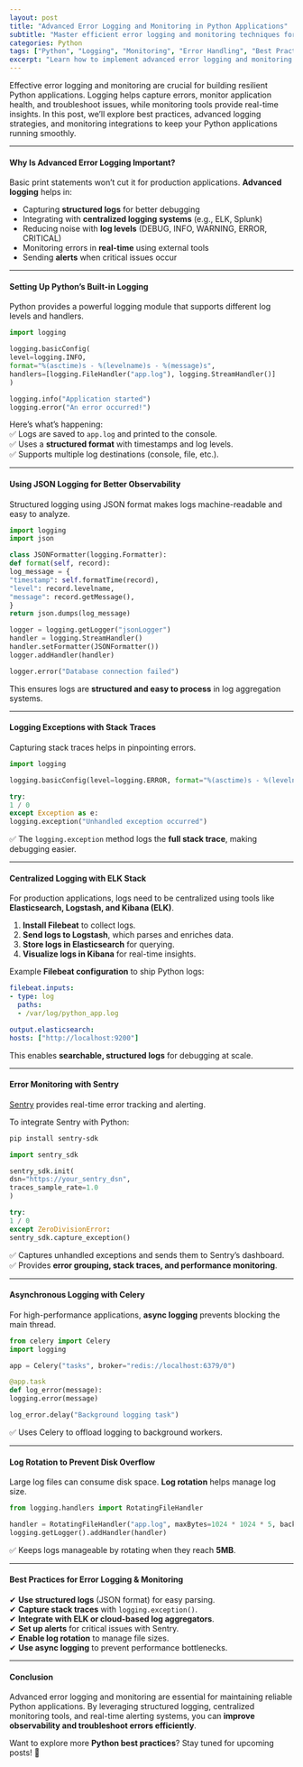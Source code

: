 ```yaml
---
layout: post
title: "Advanced Error Logging and Monitoring in Python Applications"
subtitle: "Master efficient error logging and monitoring techniques for Python applications"
categories: Python
tags: ["Python", "Logging", "Monitoring", "Error Handling", "Best Practices", "Observability"]
excerpt: "Learn how to implement advanced error logging and monitoring techniques in Python to enhance observability, debugging, and application performance."
---
```




Effective error logging and monitoring are crucial for building resilient Python applications. Logging helps capture errors, monitor application health, and troubleshoot issues, while monitoring tools provide real-time insights. In this post, we’ll explore best practices, advanced logging strategies, and monitoring integrations to keep your Python applications running smoothly.

---

#### Why Is Advanced Error Logging Important?

Basic print statements won’t cut it for production applications. **Advanced logging** helps in:

- Capturing **structured logs** for better debugging
- Integrating with **centralized logging systems** (e.g., ELK, Splunk)
- Reducing noise with **log levels** (DEBUG, INFO, WARNING, ERROR, CRITICAL)
- Monitoring errors in **real-time** using external tools
- Sending **alerts** when critical issues occur

---

#### Setting Up Python’s Built-in Logging

Python provides a powerful logging module that supports different log levels and handlers.

```python  
import logging

logging.basicConfig(  
level=logging.INFO,  
format="%(asctime)s - %(levelname)s - %(message)s",  
handlers=[logging.FileHandler("app.log"), logging.StreamHandler()]  
)

logging.info("Application started")  
logging.error("An error occurred!")  
```

Here’s what’s happening:  
✅ Logs are saved to `app.log` and printed to the console.  
✅ Uses a **structured format** with timestamps and log levels.  
✅ Supports multiple log destinations (console, file, etc.).

---

#### Using JSON Logging for Better Observability

Structured logging using JSON format makes logs machine-readable and easy to analyze.

```python  
import logging  
import json

class JSONFormatter(logging.Formatter):  
def format(self, record):  
log_message = {  
"timestamp": self.formatTime(record),  
"level": record.levelname,  
"message": record.getMessage(),  
}  
return json.dumps(log_message)

logger = logging.getLogger("jsonLogger")  
handler = logging.StreamHandler()  
handler.setFormatter(JSONFormatter())  
logger.addHandler(handler)

logger.error("Database connection failed")  
```

This ensures logs are **structured and easy to process** in log aggregation systems.

---

#### Logging Exceptions with Stack Traces

Capturing stack traces helps in pinpointing errors.

```python  
import logging

logging.basicConfig(level=logging.ERROR, format="%(asctime)s - %(levelname)s - %(message)s")

try:  
1 / 0  
except Exception as e:  
logging.exception("Unhandled exception occurred")  
```

✅ The `logging.exception` method logs the **full stack trace**, making debugging easier.

---

#### Centralized Logging with ELK Stack

For production applications, logs need to be centralized using tools like **Elasticsearch, Logstash, and Kibana (ELK)**.

1. **Install Filebeat** to collect logs.
2. **Send logs to Logstash**, which parses and enriches data.
3. **Store logs in Elasticsearch** for querying.
4. **Visualize logs in Kibana** for real-time insights.

Example **Filebeat configuration** to ship Python logs:

```yml  
filebeat.inputs:
- type: log  
  paths:
  - /var/log/python_app.log

output.elasticsearch:  
hosts: ["http://localhost:9200"]  
```

This enables **searchable, structured logs** for debugging at scale.

---

#### Error Monitoring with Sentry

[Sentry](https://sentry.io/) provides real-time error tracking and alerting.

To integrate Sentry with Python:

```sh  
pip install sentry-sdk  
```

```python  
import sentry_sdk

sentry_sdk.init(  
dsn="https://your_sentry_dsn",  
traces_sample_rate=1.0  
)

try:  
1 / 0  
except ZeroDivisionError:  
sentry_sdk.capture_exception()  
```

✅ Captures unhandled exceptions and sends them to Sentry’s dashboard.  
✅ Provides **error grouping, stack traces, and performance monitoring**.

---

#### Asynchronous Logging with Celery

For high-performance applications, **async logging** prevents blocking the main thread.

```python  
from celery import Celery  
import logging

app = Celery("tasks", broker="redis://localhost:6379/0")

@app.task  
def log_error(message):  
logging.error(message)

log_error.delay("Background logging task")  
```

✅ Uses Celery to offload logging to background workers.

---

#### Log Rotation to Prevent Disk Overflow

Large log files can consume disk space. **Log rotation** helps manage log size.

```python  
from logging.handlers import RotatingFileHandler

handler = RotatingFileHandler("app.log", maxBytes=1024 * 1024 * 5, backupCount=5)  
logging.getLogger().addHandler(handler)  
```

✅ Keeps logs manageable by rotating when they reach **5MB**.

---

#### Best Practices for Error Logging & Monitoring

✔ **Use structured logs** (JSON format) for easy parsing.  
✔ **Capture stack traces** with `logging.exception()`.  
✔ **Integrate with ELK or cloud-based log aggregators**.  
✔ **Set up alerts** for critical issues with Sentry.  
✔ **Enable log rotation** to manage file sizes.  
✔ **Use async logging** to prevent performance bottlenecks.

---

#### Conclusion

Advanced error logging and monitoring are essential for maintaining reliable Python applications. By leveraging structured logging, centralized monitoring tools, and real-time alerting systems, you can **improve observability and troubleshoot errors efficiently**.

Want to explore more **Python best practices**? Stay tuned for upcoming posts! 🚀  

